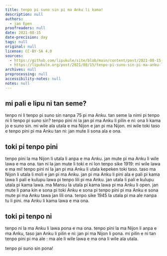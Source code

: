 ```yaml
---
title: tenpo pi suno sin pi ma Anku li kama!
description: null
authors:
  - jan Epen
proofreaders: null
date: 2021-08-15
date-precision: day
tags: null
original: null
license: CC-BY-SA 4.0
sources:
  - https://github.com/lipukule/site/blob/main/content/post/2021-08-15-maanku.md
  - https://lipukule.org/post/2021/08/15/tenpo-pi-suno-sin-pi-ma-anku-li-kama/
archives: null
preprocessing: null
accessibility-notes: null
notes: null
---
```


## mi pali e lipu ni tan seme?

tenpo ni li tenpo pi suno sin nanpa 75 pi ma Anku. tan seme la nimi pi tenpo ni li tenpo pi suno sin? tenpo pini ni la jan pi ma Anku li pilin e ni: ona li kama jo e suno sin. mi wile ala utala e ma Nijon e jan pi ma Nijon. mi wile toki taso e tenpo pini pi ma Anku tan ni: jan mute li sona ala e ona.

## toki pi tenpo pini

tenpo pini la ma Nijon li utala li anpa e ma Anku. jan mute pi ma Anku li wile lawa e ma ona. tan ni la jan mute li toki e ni lon tenpo sike 1919: mi wile lawa e ma mi! tenpo pini ni la jan pi ma Anku li utala kepeken toki taso. taso ma Nijon li utala li moli e jan pi ma Anku. jan pi ma Anku li pini ala e pali pi kama lawa li pali e kulupu lawa pi tenpo lili pi ma Anku. jan utala li pali e kulupu utala pi kama lawa. ma Mansu la utala pi kama lawa pi ma Anku li open. jan mute li pana kin e sona pi toki Anku e sona pi tenpo pini pi ma Anku e sona mute pi ma Anku tawa jan lili ona. tenpo sike 1945 la utala pi ma ale nanpa tu li pini. ma Anku li kama lawa e ma ona.

## toki pi tenpo ni

tenpo ni la ma Anku li lawa pona e ma ona. tenpo pini la ma Nijon li anpa e ma Anku, taso jan Anku li pilin e ni: jan pi ma Nijon li pona. mi pilin e ni tan tenpo pini pi ma ale : ma ale li wile lawa e ma ona li wile ala utala.

tenpo pi suno sin pona!
